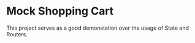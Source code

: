 # Mock Shopping Cart

This project serves as a good demonstation over the usage of State and Routers.